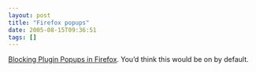 ```yaml
---
layout: post
title: "Firefox popups"
date: 2005-08-15T09:36:51
tags: []
---
```


<p><a href="http://gojomo.blogspot.com/2005/08/fortify-firefoxs-pop-up-blocking.html">Blocking Plugin Popups in Firefox</a>.  You&#8217;d think this would be on by default.</p>
